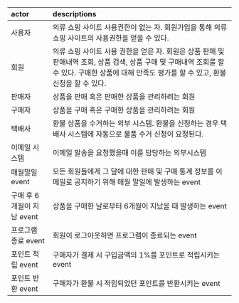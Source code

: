 | actor                      | descriptions                                                                                                                                                                                     |
| :------------------------- | :----------------------------------------------------------------------------------------------------------------------------------------------------------------------------------------------- |
| 사용자                     | 의류 쇼핑 사이트 사용권한이 없는 자. 회원가입을 통해 의류 쇼핑 사이트의 사용권한을 얻을 수 있다.                                                                                                 |
| 회원                       | 의류 쇼핑 사이트 사용 권한을 얻은 자. 회원은 상품 판매 및 판매내역 조회, 상품 검색, 상품 구매 및 구매내역 조회를 할 수 있다. 구매한 상품에 대해 만족도 평가를 할 수 있고, 환불신청을 할 수 있다. |
| 판매자                     | 상품을 판매 혹은 판매한 상품을 관리하려는 회원                                                                                                                                                   |
| 구매자                     | 상품을 구매 혹은 구매한 상품을 관리하려는 회원                                                                                                                                                   |
| 택배사                     | 환불 상품을 수거하는 외부 시스템. 환불을 신청하는 경우 택배사 시스템에 자동으로 물품 수거 신청이 요청된다.                                                                                       |
| 이메일 시스템              | 이메일 발송을 요청했을때 이를 담당하는 외부시스템                                                                                                                                                |
| 매월말일 event             | 모든 회원들에게 그 달에 대한 판매 및 구매 통계 정보를 이메일로 공지하기 위해 매월 말일에 발생하는 event                                                                                          |
| 구매 후 6개월이 지남 event | 상품을 구매한 날로부터 6개월이 지났을 때 발생하는 event                                                                                                                                          |
| 프로그램 종료 event        | 회원이 로그아웃하면 프로그램이 종료되는 event                                                                                                                                                    |
| 포인트 적립 event          | 구매자가 결제 시 구입금액의 1%를 포인트로 적립시키는 event                                                                                                                                       |
| 포인트 반환 event          | 구매자가 환불 시 적립되었던 포인트를 반환시키는 event                                                                                                                                            |
